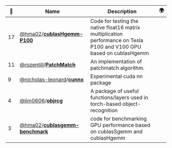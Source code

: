 |:star2: | Name | Description | 🌍|
|---|---|---|---|
|17|[@hma02](https://github.com/hma02)/[**cublasHgemm-P100**](https://github.com/hma02/cublasHgemm-P100)|Code for testing the native float16 matrix multiplication performance on Tesla P100 and V100 GPU based on cublasHgemm||
|11|[@rozentill](https://github.com/rozentill)/[**PatchMatch**](https://github.com/rozentill/PatchMatch)|An implementation of patchmatch algorithm.||
|9|[@nicholas-leonard](https://github.com/nicholas-leonard)/[**cunnx**](https://github.com/nicholas-leonard/cunnx)|Experimental cuda nn package||
|4|[@lim0606](https://github.com/lim0606)/[**objrcg**](https://github.com/lim0606/objrcg)|A package of useful functions/layers used in torch-based object-recognition||
|3|[@hma02](https://github.com/hma02)/[**cublasgemm-benchmark**](https://github.com/hma02/cublasgemm-benchmark)|code for benchmarking GPU performance based on cublasSgemm and cublasHgemm||

